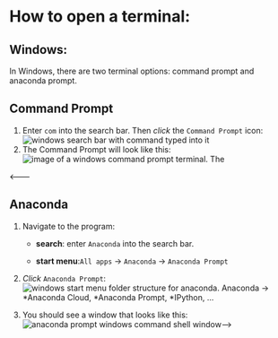 How to open a terminal: 
=======================

Windows:
-----------
In Windows, there are two terminal options: command prompt and anaconda prompt.

## Command Prompt

1. Enter `com` into the search bar. Then *click* the `Command Prompt` icon:
![windows search bar with command typed into it](../images/windows/terminal/cmd01.png)
2. The Command Prompt will look like this:
![image of a windows command prompt terminal. The](../images/windows/terminal/cmd02.png)

<---
## Anaconda
1) Navigate to the program:
    * __search__: enter `Anaconda` into the search bar.

    * __start menu__:`All apps` -> `Anaconda` -> `Anaconda Prompt` 

2) *Click* `Anaconda Prompt`:
![windows start menu folder structure for anaconda. Anaconda -> *Anaconda Cloud, *Anaconda Prompt, *IPython, ...](../images/windows/terminal/anaconda_menu.png)

3) You should see a window that looks like this:
![anaconda prompt windows command shell window](../images/windows/terminal/anaconda_windows.png)-->
